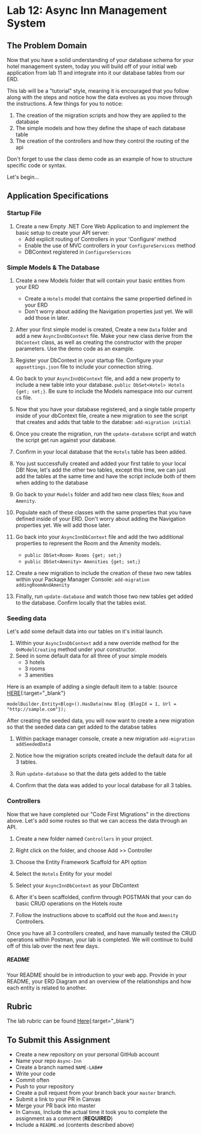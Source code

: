 # Lab 12: Async Inn Management System

## The Problem Domain

Now that you have a solid understanding of your database schema for your hotel management system, today you will build off of your initial web application from lab 11 and integrate into it our database tables from our ERD.

This lab will be a "tutorial" style, meaning it is encouraged that you follow along with the steps and notice how the data evolves as you move through the instructions. A few things for you to notice:

1. The creation of the migration scripts and how they are applied to the database
1. The simple models and how they define the shape of each database table
1. The creation of the controllers and how they control the routing of the api

Don't forget to use the class demo code as an example of how to structure specific code or syntax.

Let's begin...

## Application Specifications

### Startup File

1. Create a new Empty .NET Core Web Application to and implement the basic setup to create your API server:
	- Add explicit routing of Controllers in your 'Configure' method
	- Enable the use of MVC controllers in your `ConfigureServices` method
	- DBContext registered in `ConfigureServices`

### Simple Models & The Database

1. Create a new Models folder that will contain your basic entities from your ERD
	- Create a `Hotels` model that contains the same propertied defined in your ERD
	- Don't worry about adding the Navigation properties just yet. We will add those in later.

1. After your first simple model is created, Create a new `Data` folder and add a new `AsyncInnDbContext` file. Make your new class derive from the `DbContext` class, as well as creating the constructor with the proper parameters. Use the demo code as an example.

1. Register your DbContext in your startup file. Configure your `appsettings.json` file to include your connection string.

1. Go back to your `AsyncInnDbContext` file, and add a new property to include a new table into your database. `public DbSet<Hotel> Hotels {get; set;}`. Be sure to include the Models namespace into our current cs file.

1. Now that you have your database registered, and a single table property inside of your dbContext file, create a new migration to see the script that creates and adds that table to the databse: `add-migration initial`

1. Once you create the migration, run the `update-database` script and watch the script get run against your database.

1. Confirm in your local database that the `Hotels` table has been added.

1. You just successfully created and added your first table to your local DB! Now, let's add the other two tables, except this time, we can just add the tables at the same time and have the script include both of them when adding to the database

1. Go back to your `Models` folder and add two new class files; `Room` and `Amenity`.

1. Populate each of these classes with the same properties that you have defined inside of your ERD. Don't worry about adding the Navigation properties yet. We will add those later.

1. Go back into your `AsyncInnDbContext` file and add the two additional properties to represent the Room and the Amenity models.
	- `public DbSet<Room> Rooms {get; set;}`
	- `public DbSet<Amenity> Amenities {get; set;}`

1. Create a new migration to include the creation of these two new tables within your Package Manager Console: `add-migration addingRoomAndAmenity`

1. Finally, run `update-database` and watch those two new tables get added to the database. Confirm locally that the tables exist.

### Seeding data

Let's add some default data into our tables on it's initial launch.

1. Within your `AsyncInnDbContext` add a new override method for the `OnModelCreating` method under your constructor.
1. Seed in some default data for all three of your simple models
	- 3 hotels
	- 3 rooms
	- 3 amenities

Here is an example of adding a single default item to a table: (source [HERE](https://docs.microsoft.com/en-us/ef/core/modeling/data-seeding){:target="_blank"}

```
modelBuilder.Entity<Blog>().HasData(new Blog {BlogId = 1, Url = "http://sample.com"});

```

After creating the seeded data, you will now want to create a new migration so that the seeded data can get added to the databse tables

1. Within package manager console, create a new migration `add-migration addSeededData`

1. Notice how the migration scripts created include the default data for all 3 tables.

1. Run `update-database` so that the data gets added to the table

1. Confirm that the data was added to your local database for all 3 tables.

### Controllers

Now that we have completed our "Code First Migrations" in the directions above. Let's add some routes so that we can access the data through an API.

1. Create a new folder named `Controllers` in your project.
2. Right click on the folder, and choose Add >> Controller
3. Choose the Entity Framework Scaffold for API option
4. Select the `Hotels` Entity for your model
5. Select your `AsyncInnDbContext` as your DbContext
1. After it's been scaffolded, confirm through POSTMAN that your can do basic CRUD operations on the Hotels route

1. Follow the instructions above to scaffold out the `Room` and `Amenity` Controllers.


Once you have all 3 controllers created, and have manually tested the CRUD operations within Postman, your lab is completed. We will continue to build off of this lab over the next few days.


##### README

Your README should be in introduction to your web app. Provide in your README, your ERD Diagram and an overview of the relationships and how each entity is related to another.

## Rubric

The lab rubric can be found [Here](../../resources/rubric){:target="_blank"}

## To Submit this Assignment

- Create a new repository on your personal GitHub account
- Name your repo `Async-Inn`
- Create a branch named `NAME-LAB##`
- Write your code
- Commit often
- Push to your repository
- Create a pull request from your branch back your `master` branch.
- Submit a link to your PR in Canvas
- Merge your PR back into master
- In Canvas, Include the actual time it took you to complete the assignment as a comment (**REQUIRED**)
- Include a `README.md` (contents described above)



